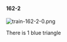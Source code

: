 #### 162-2
![train-162-2-0.png](https://github.com/lil-lab/nlvr/raw/master/nlvr/train/images/2/train-162-2-0.png "train-162-2-0.png")

There is 1 blue triangle